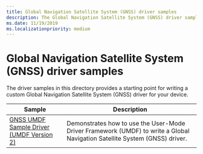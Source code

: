 ```yaml
---
title: Global Navigation Satellite System (GNSS) driver samples
description: The Global Navigation Satellite System (GNSS) driver sample in this directory provides a starting point for writing a custom GNSS driver for your device.
ms.date: 11/19/2019
ms.localizationpriority: medium
---
```


# Global Navigation Satellite System (GNSS) driver samples

The driver samples in this directory provides a starting point for writing a custom Global Navigation Satellite System (GNSS) driver for your device.

| Sample | Description |
| --- | --- |
| [GNSS UMDF Sample Driver (UMDF Version 2)](/samples/microsoft/windows-driver-samples/gnss-umdf-sample-driver-umdf-version-2) | Demonstrates how to use the User-Mode Driver Framework (UMDF) to write a Global Navigation Satellite System (GNSS) driver. |